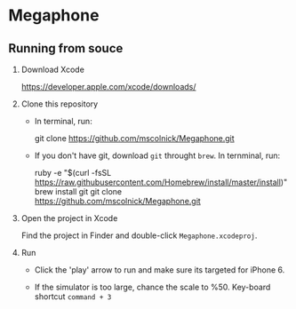 # Megaphone

Running from souce
------------------

1. Download Xcode

	https://developer.apple.com/xcode/downloads/

2. Clone this repository

	- In terminal, run:

		git clone https://github.com/mscolnick/Megaphone.git

	- If you don't have git, download `git` throught `brew`. In ternminal, run:

		ruby -e "$(curl -fsSL https://raw.githubusercontent.com/Homebrew/install/master/install)"
		brew install git
		git clone https://github.com/mscolnick/Megaphone.git

3. Open the project in Xcode

	Find the project in Finder and double-click `Megaphone.xcodeproj`.

4. Run

	- Click the 'play' arrow to run and make sure its targeted for iPhone 6. 
	
	- If the simulator is too large, chance the scale to %50. Key-board shortcut `command + 3`
